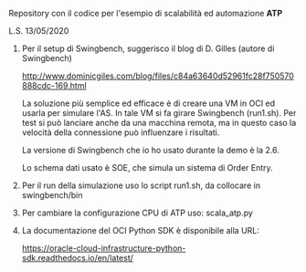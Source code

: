 Repository con il codice per l'esempio di scalabilità ed automazione **ATP**

L.S. 13/05/2020

1. Per il setup di Swingbench, suggerisco il blog di D. Gilles (autore di Swingbench)

	http://www.dominicgiles.com/blog/files/c84a63640d52961fc28f750570888cdc-169.html

	La soluzione più semplice ed efficace è di creare una VM in OCI ed usarla per simulare l'AS. In tale VM si fa girare Swingbench (run1.sh). 
	Per test si può lanciare anche da una macchina remota, ma in questo caso la  velocità della connessione può influenzare i risultati.

	La versione di Swingbench che io ho usato durante la demo è la 2.6.

	Lo schema dati usato è SOE, che simula un sistema di Order Entry.

2. Per il run della simulazione uso lo script run1.sh, da collocare in swingbench/bin

3. Per cambiare la configurazione CPU di ATP uso: scala_atp.py

4. La documentazione del OCI Python SDK è disponibile alla URL:

	https://oracle-cloud-infrastructure-python-sdk.readthedocs.io/en/latest/



